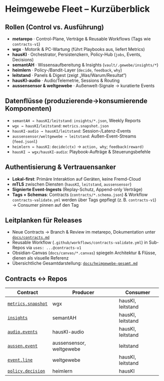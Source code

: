 # Heimgewebe Fleet – Kurzüberblick

## Rollen (Control vs. Ausführung)
- **metarepo** · Control-Plane, Verträge & Reusable Workflows (Tags wie `contracts-v1`)
- **wgx** · Motorik & PC-Wartung (führt Playbooks aus, liefert Metrics)
- **hausKI** · Orchestrator, Persistenzkern, Policy-Hub (`jobs`, Events, Decisions)
- **semantAH** · Wissensaufbereitung & Insights (`vault/.gewebe/insights/*`)
- **heimlern** · Policy-/Bandit-Layer (`decide`, `feedback`, `why`)
- **leitstand** · Panels & Digest (zeigt „Was/Warum/Resultat“)
- **hausKI-audio** · Audio/Telemetrie, Sessions & Routing
- **aussensensor & weltgewebe** · Außenwelt-Signale → kuratierte Events

## Datenflüsse (produzierende→konsumierende Komponenten)
- `semantAH → hausKI/leitstand`: `insights/*.json`, Weekly Reports
- `wgx → hausKI/leitstand`: `metrics.snapshot.json`
- `hausKI-audio → hausKI/leitstand`: Session-/Latenz-Events
- `aussensensor/weltgewebe → leitstand`: Außen-Event-Streams (`feed.jsonl`)
- `heimlern ↔ hausKI`: `decide(ctx)` → `action, why`; `feedback(reward)`
- `hausKI → wgx/hausKI-audio`: Playbook-Aufträge & Steuerungsbefehle

## Authentisierung & Vertrauensanker
- **Lokal-first**: Primäre Interaktion auf Geräten, keine Fremd-Cloud
- **mTLS** zwischen Diensten (`hausKI`, `leitstand`, `aussensensor`)
- **Signierte Event-Ingests** (Replay-Schutz, Append-only Verträge)
- **Tags + Schemas**: Contracts (`contracts/*.schema.json`) & Workflow `contracts-validate.yml` werden über Tags gepflegt (z. B. `contracts-v1`)
  → Consumer pinnen auf den Tag

## Leitplanken für Releases
- Neue Contracts → Branch & Review im metarepo, Dokumentation unter [`docs/contracts.md`](./contracts.md)
- Reusable Workflow (`.github/workflows/contracts-validate.yml`) in Sub-Repos via `uses: ...@contracts-v1`
- Obsidian-Canvas (`docs/canvas/*.canvas`) spiegeln Architektur & Flüsse, dienen als visuelle Referenz
- Übersichtliche Gesamtdarstellung: [`docs/heimgewebe-gesamt.md`](./heimgewebe-gesamt.md)

## Contracts ↔ Repos
| Contract | Producer | Consumer |
| --- | --- | --- |
| [`metrics.snapshot`](../contracts/metrics.snapshot.schema.json) | wgx | hausKI, leitstand |
| [`insights`](../contracts/insights.schema.json) | semantAH | hausKI, leitstand |
| [`audio.events`](../contracts/audio.events.schema.json) | hausKI-audio | hausKI, leitstand |
| [`aussen.event`](../contracts/aussen.event.schema.json) | aussensensor, weltgewebe | leitstand |
| [`event.line`](../contracts/event.line.schema.json) | weltgewebe | hausKI, leitstand |
| [`policy.decision`](../contracts/policy.decision.schema.json) | heimlern | hausKI |
